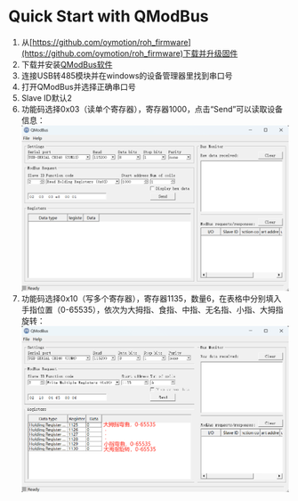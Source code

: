 # Quick Start with QModBus

1. 从[https://github.com/oymotion/roh_firmware](https://github.com/oymotion/roh_firmware)下载并升级固件
2. 下载并安装[QModBus软件](https://sourceforge.net/projects/qmodbus/files/latest/download)
3. 连接USB转485模块并在windows的设备管理器里找到串口号
4. 打开QModBus并选择正确串口号
5. Slave ID默认2
6. 功能码选择0x03（读单个寄存器），寄存器1000，点击“Send”可以读取设备信息：![QModBus Screen](res/QModBusScr.png)
7. 功能码选择0x10（写多个寄存器），寄存器1135，数量6，在表格中分别填入手指位置（0-65535），依次为大拇指、食指、中指、无名指、小指、大拇指旋转：![QModBus Screen](res/QModBusScr_MultiWrite.png)
